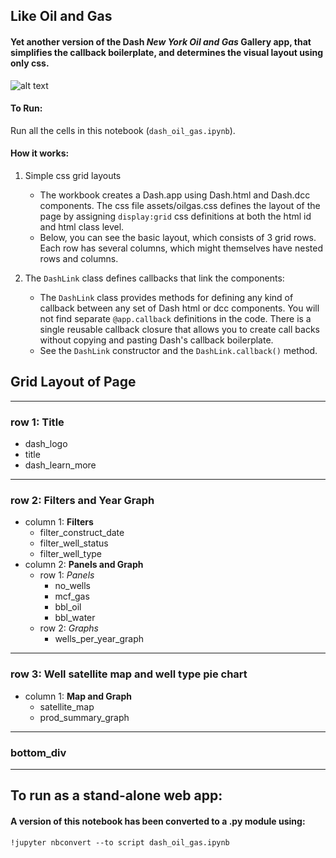## Like Oil and Gas
#### Yet another version of the Dash *New York Oil and Gas* Gallery app, that simplifies the callback boilerplate, and determines the visual layout using only css.

![alt text](dash_oil_gas.png "")

#### To Run:
Run all the cells in this notebook (```dash_oil_gas.ipynb```).

#### How it works:
1. Simple css grid layouts
    * The workbook creates a Dash.app using Dash.html and Dash.dcc components.  The css file assets/oilgas.css defines the layout of the page by assigning ```display:grid``` css definitions at both the html id and html class level. 
    * Below, you can see the basic layout, which consists of 3 grid rows.  Each row has several columns, which might themselves have nested rows and columns.


2. The ```DashLink``` class defines callbacks that link the components:
    * The ```DashLink``` class provides methods for defining any kind of callback between any set of Dash html or dcc components.  You will not find separate ```@app.callback``` definitions in the code.  There is a single reusable callback closure that allows you to create call backs without copying and pasting Dash's callback boilerplate.  
    * See the ```DashLink``` constructor and the ```DashLink.callback()``` method.


## Grid Layout of Page
___
### row 1: Title
* dash_logo
* title
* dash_learn_more
___
### row 2: Filters and Year Graph
* column 1: **Filters**
    * filter_construct_date
    * filter_well_status
    * filter_well_type
* column 2: **Panels and Graph**
    * row 1: *Panels*
        * no_wells
        * mcf_gas
        * bbl_oil
        * bbl_water
    * row 2: *Graphs*
        * wells_per_year_graph
___
### row 3: Well satellite map and well type pie chart
* column 1: **Map and Graph**
    * satellite_map
    * prod_summary_graph
___
### bottom_div
___

## To run as a stand-alone web app:

#### A version of this notebook has been converted to a .py module using:
```!jupyter nbconvert --to script dash_oil_gas.ipynb```